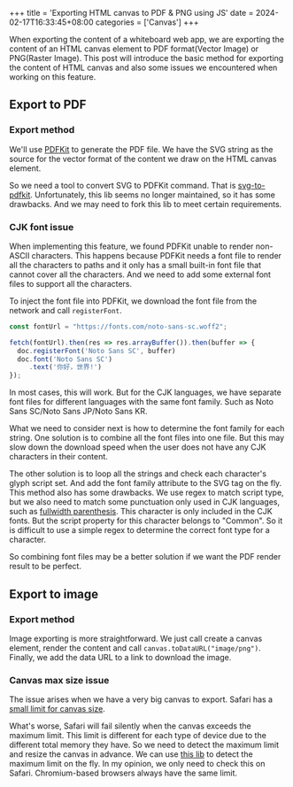 +++
title = 'Exporting HTML canvas to PDF & PNG using JS'
date = 2024-02-17T16:33:45+08:00
categories = ['Canvas']
+++

When exporting the content of a whiteboard web app, we are exporting the content of an HTML canvas element to PDF format(Vector Image) or PNG(Raster Image). This post will introduce the basic method for exporting the content of HTML canvas and also some issues we encountered when working on this feature.

<!-- more -->

## Export to PDF

### Export method

We'll use [PDFKit](https://pdfkit.org/) to generate the PDF file. We have the SVG string as the source for the vector format of the content we draw on the HTML canvas element. 

So we need a tool to convert SVG to PDFKit command. That is [svg-to-pdfkit](https://github.com/alafr/SVG-to-PDFKit). Unfortunately, this lib seems no longer maintained, so it has some drawbacks. And we may need to fork this lib to meet certain requirements.

### CJK font issue

When implementing this feature, we found PDFKit unable to render non-ASCII characters. This happens because PDFKit needs a font file to render all the characters to paths and it only has a small built-in font file that cannot cover all the characters. And we need to add some external font files to support all the characters.

To inject the font file into PDFKit, we download the font file from the network and call `registerFont`.

```js
const fontUrl = "https://fonts.com/noto-sans-sc.woff2";

fetch(fontUrl).then(res => res.arrayBuffer()).then(buffer => {
  doc.registerFont('Noto Sans SC', buffer)
  doc.font('Noto Sans SC')
     .text('你好，世界!')
});
```

In most cases, this will work. But for the CJK languages, we have separate font files for different languages with the same font family. Such as Noto Sans SC/Noto Sans JP/Noto Sans KR.

What we need to consider next is how to determine the font family for each string. One solution is to combine all the font files into one file. But this may slow down the download speed when the user does not have any CJK characters in their content. 

The other solution is to loop all the strings and check each character's glyph script set. And add the font family attribute to the SVG tag on the fly. This method also has some drawbacks. We use regex to match script type, but we also need to match some punctuation only used in CJK languages, such as [fullwidth parenthesis](https://www.compart.com/en/unicode/U+FF09). This character is only included in the CJK fonts. But the script property for this character belongs to "Common".  So it is difficult to use a simple regex to determine the correct font type for a character.

So combining font files may be a better solution if we want the PDF render result to be perfect.

## Export to image

### Export method

Image exporting is more straightforward. We just call create a canvas element, render the content and call `canvas.toDataURL("image/png")`. Finally, we add the data URL to a link to download the image.

### Canvas max size issue

The issue arises when we have a very big canvas to export. Safari has a [small limit for canvas size](https://pqina.nl/blog/canvas-area-exceeds-the-maximum-limit/). 

What's worse, Safari will fail silently when the canvas exceeds the maximum limit. This limit is different for each type of device due to the different total memory they have. So we need to detect the maximum limit and resize the canvas in advance. We can use [this lib](https://jhildenbiddle.github.io/canvas-size/#/) to detect the maximum limit on the fly. In my opinion, we only need to check this on Safari. Chromium-based browsers always have the same limit.

<!-- ## Export to CSV file

### BOM header issue -->